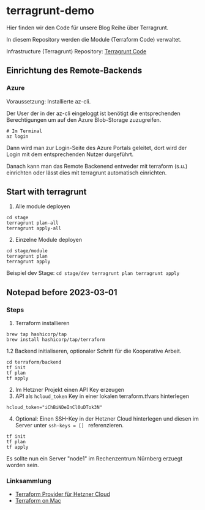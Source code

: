 # terragrunt-demo
Hier finden wir den Code für unsere Blog Reihe über Terragrunt.

In diesem Repository werden die Module (Terraform Code) verwaltet.

Infrastructure (Terragrunt) Repository: [Terragrunt Code](https://github.com/19bytes/terragrunt-demo-infrastructure)

## Einrichtung des Remote-Backends
### Azure
Voraussetzung: Installierte az-cli.

Der User der in der az-cli eingeloggt ist benötigt die entsprechenden Berechtigungen um auf den Azure Blob-Storage zuzugreifen.

```
# Im Terminal
az login 
```
Dann wird man zur Login-Seite des Azure Portals geleitet, dort wird der Login mit dem entsprechenden Nutzer durgeführt.

Danach kann man das Remote Backenend entweder mit terraform (s.u.) einrichten oder lässt dies mit terragrunt automatisch einrichten.
## Start with terragrunt
1. Alle module deployen
```
cd stage
terragrunt plan-all
terragrunt apply-all
```
2. Einzelne Module deployen
```
cd stage/module
terragrunt plan
terragrunt apply
```
Beispiel dev Stage:
``
cd stage/dev
terragrunt plan
terragrunt apply 
``


## Notepad before 2023-03-01
### Steps 
1. Terraform installieren 
```
brew tap hashicorp/tap
brew install hashicorp/tap/terraform
```

1.2 Backend initialiseren, optionaler Schritt für die Kooperative Arbeit.
```
cd terraform/backend
tf init
tf plan
tf apply 
```


2. Im Hetzner Projekt einen API Key erzeugen
3. API als `hcloud_token`  Key in einer lokalen terraform.tfvars hinterlegen
```
hcloud_token="iChBiNDeInCl0uDTok3N"
```
4. Optional: Einen SSH-Key in der Hetzner Cloud hinterlegen und diesen im Server unter `ssh-keys = [] ` referenzieren.
```
tf init
tf plan 
tf apply 
```
Es sollte nun ein Server "node1" im Rechenzentrum Nürnberg erzuegt worden sein. 
### Linksammlung 
- [Terraform Provider für Hetzner Cloud](https://registry.terraform.io/providers/hetznercloud/hcloud/latest/docs)
- [Terraform on Mac](https://developer.hashicorp.com/terraform/downloads)
